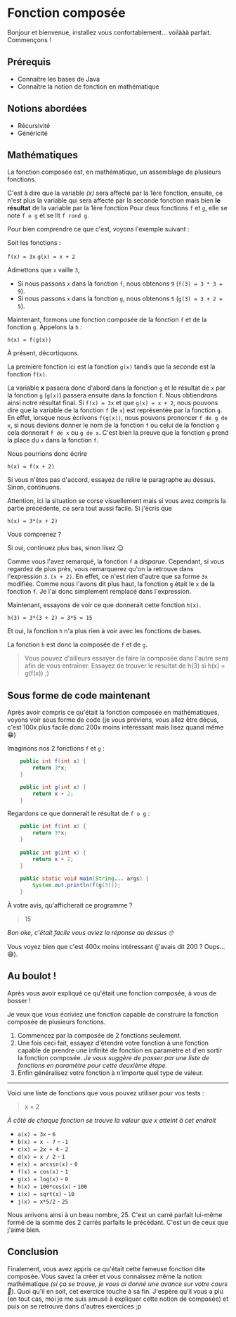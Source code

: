 # Fonction composée

Bonjour et bienvenue, installez vous confortablement... voilààà parfait. Commençons !

## Prérequis

- Connaître les bases de Java
- Connaître la notion de fonction en mathématique

## Notions abordées

- Récursivité
- Généricité

## Mathématiques

La fonction composée est, en mathématique, un assemblage de plusieurs fonctions. 

C'est à dire que la variable *(x)* sera affecté par la 1ère fonction, ensuite, ce n'est plus la variable qui sera affecté par la seconde fonction mais bien **le résultat** de la variable par la 1ère fonction
Pour deux fonctions `f` et `g`, elle se note `f o g` et se lit `f rond g`. 

Pour bien comprendre ce que c'est, voyons l'exemple suivant :

Soit les fonctions :

`f(x) = 3x`
`g(x) = x + 2`

Admettons que `x` vaille `3`,

- Si nous passons `x` dans la fonction `f`, nous obtenons `9` (`f(3) = 3 * 3 = 9`).
- Si nous passons `x` dans la fonction `g`, nous obtenons `5` (`g(3) = 3 + 2 = 5`).

Maintenant, formons une fonction composée de la fonction `f` et de la fonction `g`. Appelons la `h` :

`h(x) = f(g(x))`

À présent, décortiquons. 

La première fonction ici est la fonction `g(x)` tandis que la seconde est la fonction `f(x)`.

La variable **x** passera donc d'abord dans la fonction `g` et le résultat de `x` par la fonction `g` (`g(x)`) passera ensuite dans la fonction `f`. Nous obtiendrons ainsi notre résultat final.
Si `f(x) = 3x` et que `g(x) = x + 2`, nous pouvons dire que la variable de la fonction `f` (le `x`) est représentée par la fonction `g`. 
En effet, lorsque nous écrivons `f(g(x))`, nous pouvons prononcer `f de g de x`, si nous devions donner le nom de la fonction `f` ou celui de la fonction `g` cela donnerait `f de x` ou `g de x`. 
C'est bien la preuve que la fonction `g` prend la place du `x` dans la fonction `f`.

Nous pourrions donc écrire

`h(x) = f(x + 2)`

Si vous n'êtes pas d'accord, essayez de relire le paragraphe au dessus.
Sinon, continuons.

Attention, ici la situation se corse visuellement mais si vous avez compris la partie précédente, ce sera tout aussi facile. 
Si j'écris que

`h(x) = 3*(x + 2)`

Vous comprenez ?

Si oui, continuez plus bas, sinon lisez 😉

Comme vous l'avez remarqué, la fonction `f` a *disparue*.
Cependant, si vous regardez de plus près, vous remarquerez qu'on la retrouve dans l'expression `3.(x + 2)`. En effet, ce n'est rien d'autre que sa forme `3x` modifiée. 
Comme nous l'avons dit plus haut, la fonction `g` était le `x` de la fonction `f`.                                    Je l'ai donc simplement remplacé dans l'expression.

Maintenant, essayons de voir ce que donnerait cette fonction `h(x)`.

`h(3) = 3*(3 + 2) = 3*5 = 15`

Et oui, la fonction `h` n'a plus rien à voir avec les fonctions de bases.

La fonction `h` est donc la composée de `f` et de `g`.

> Vous pouvez d'ailleurs essayer de faire la composée dans l'autre sens afin de vous entraîner.
Essayez de trouver le résultat de h(3) si h(x) = g(f(x)) ;)

## Sous forme de code maintenant

Après avoir compris ce qu'était la fonction composée en mathématiques, voyons voir sous forme de code (je vous préviens, vous allez être déçus, c'est 100x plus facile donc 200x moins intéressant mais lisez quand même 😁)

Imaginons nos 2 fonctions `f` et `g` :

```java
    public int f(int x) {
        return 3*x;
    }

    public int g(int x) {
        return x + 2;
    }
```

Regardons ce que donnerait le résultat de `f o g` :

```java
    public int f(int x) {
        return 3*x;
    }
     
    public int g(int x) {
        return x + 2;
    }
    
    public static void main(String... args) {
        System.out.println(f(g(3)));
    }
```

À votre avis, qu'afficherait ce programme ?

> 15

*Bon oke, c'était facile vous aviez la réponse au dessus 🙄*

Vous voyez bien que c'est 400x moins intéressant (j'avais dit 200 ? Oups... 😅).

## Au boulot !

Après vous avoir expliqué ce qu'était une fonction composée, à vous de bosser !

Je veux que vous écriviez une fonction capable de construire la fonction composée de plusieurs fonctions.

1. Commencez par la composée de 2 fonctions seulement.
2. Une fois ceci fait, essayez d'étendre votre fonction à une fonction capable de prendre une infinité de fonction en paramètre et d'en sortir la fonction composée.                                            *Je vous suggère de passer par une liste de fonctions en paramètre pour cette deuxième étape.*
3. Enfin généralisez votre fonction à n'importe quel type de valeur.

---

Voici une liste de fonctions que vous pouvez utiliser pour vos tests :

> x = 2

*À côté de chaque fonction se trouve la valeur que x atteint à cet endroit*

- `a(x) = 3x` - `6`
- `b(x) = x - 7` - `-1`
- `c(x) = 2x + 4` - `2`
- `d(x) = x / 2` - `1`
- `e(x) = arcsin(x)` - `0`
- `f(x) = cos(x)` - `1`
- `g(x) = log(x)` - `0`
- `h(x) = 100*cos(x)` - `100`
- `i(x) = sqrt(x)` - `10`
- `j(x) = x*5/2` - `25`

Nous arrivons ainsi à un beau nombre, 25.
C'est un carré parfait lui-même formé de la somme des 2 carrés parfaits le précédant.
C'est un de ceux que j'aime bien.

## Conclusion

Finalement, vous avez appris ce qu'était cette fameuse fonction dite composée. Vous savez la créer et vous connaissez même la notion mathématique *(si ça se trouve, je vous ai donné une avance sur votre cours :eyes:)*. 
Quoi qu'il en soit, cet exercice touche à sa fin.
J'espère qu'il vous a plu (en tout cas, moi je me suis amusé à expliquer cette notion de composée) et puis on se retrouve dans d'autres exercices ;p
